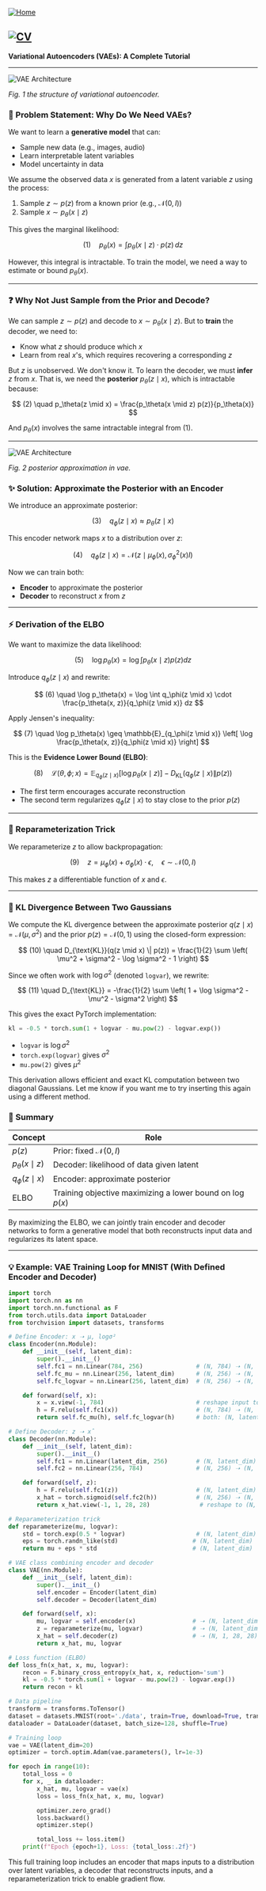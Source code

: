 [![Home](https://img.shields.io/badge/Home-Click%20Here-blue?style=flat&logo=homeadvisor&logoColor=white)](../)

## [![CV](https://img.shields.io/badge/CV-Selected_Topics_in_Computer_Vision-green?style=for-the-badge&logo=github)](../main_page/CV)

**Variational Autoencoders (VAEs): A Complete Tutorial**

---

![VAE Architecture](../images/vae1.png)

*Fig. 1 the structure of variational autoencoder.*

### 🔧 Problem Statement: Why Do We Need VAEs?

We want to learn a **generative model** that can:

* Sample new data (e.g., images, audio)
* Learn interpretable latent variables
* Model uncertainty in data

We assume the observed data $x$ is generated from a latent variable $z$ using the process:

1. Sample $z \sim p(z)$ from a known prior (e.g., $\mathcal{N}(0, I)$)
2. Sample $x \sim p_\theta(x \mid z)$

This gives the marginal likelihood:

$$
(1) \quad p_\theta(x) = \int p_\theta(x \mid z) \cdot p(z) \, dz
$$

However, this integral is intractable. To train the model, we need a way to estimate or bound $p_\theta(x)$.

---

### ❓ Why Not Just Sample from the Prior and Decode?

We can sample $z \sim p(z)$ and decode to $x \sim p_\theta(x \mid z)$. But to **train** the decoder, we need to:

* Know what $z$ should produce which $x$
* Learn from real $x$'s, which requires recovering a corresponding $z$

But $z$ is unobserved. We don't know it. To learn the decoder, we must **infer** $z$ from $x$. That is, we need the **posterior** $p_\theta(z \mid x)$, which is intractable because:

$$
(2) \quad p_\theta(z \mid x) = \frac{p_\theta(x \mid z) p(z)}{p_\theta(x)}
$$

And $p_\theta(x)$ involves the same intractable integral from (1).

---

![VAE Architecture](../images/vae2.png)

*Fig. 2 posterior approximation in vae.*

### ✨ Solution: Approximate the Posterior with an Encoder

We introduce an approximate posterior:

$$
(3) \quad q_\phi(z \mid x) \approx p_\theta(z \mid x)
$$

This encoder network maps $x$ to a distribution over $z$:

$$
(4) \quad q_\phi(z \mid x) = \mathcal{N}(z \mid \mu_\phi(x), \sigma^2_\phi(x) I)
$$

Now we can train both:

* **Encoder** to approximate the posterior
* **Decoder** to reconstruct $x$ from $z$

---

### ⚡ Derivation of the ELBO

We want to maximize the data likelihood:

$$
(5) \quad \log p_\theta(x) = \log \int p_\theta(x \mid z) p(z) dz
$$

Introduce $q_\phi(z \mid x)$ and rewrite:

$$
(6) \quad \log p_\theta(x) = \log \int q_\phi(z \mid x) \cdot \frac{p_\theta(x, z)}{q_\phi(z \mid x)} dz
$$

Apply Jensen's inequality:

$$
(7) \quad \log p_\theta(x) \geq \mathbb{E}_{q_\phi(z \mid x)} \left[ \log \frac{p_\theta(x, z)}{q_\phi(z \mid x)} \right]
$$

This is the **Evidence Lower Bound (ELBO)**:

$$
(8) \quad \mathcal{L}(\theta, \phi; x) = \mathbb{E}_{q_\phi(z \mid x)}[\log p_\theta(x \mid z)] - D_{\text{KL}}(q_\phi(z \mid x) \| p(z))
$$

* The first term encourages accurate reconstruction
* The second term regularizes $q_\phi(z \mid x)$ to stay close to the prior $p(z)$

---

### 🌈 Reparameterization Trick

We reparameterize $z$ to allow backpropagation:

$$
(9) \quad z = \mu_\phi(x) + \sigma_\phi(x) \cdot \epsilon, \quad \epsilon \sim \mathcal{N}(0, I)
$$

This makes $z$ a differentiable function of $x$ and $\epsilon$.

---

### 🧮 KL Divergence Between Two Gaussians

We compute the KL divergence between the approximate posterior $q(z \mid x) = \mathcal{N}(\mu, \sigma^2)$ and the prior $p(z) = \mathcal{N}(0, 1)$ using the closed-form expression:

$$
(10) \quad D_{\text{KL}}(q(z \mid x) \| p(z)) = \frac{1}{2} \sum \left( \mu^2 + \sigma^2 - \log \sigma^2 - 1 \right)
$$

Since we often work with $\log \sigma^2$ (denoted `logvar`), we rewrite:

$$
(11) \quad D_{\text{KL}} = -\frac{1}{2} \sum \left( 1 + \log \sigma^2 - \mu^2 - \sigma^2 \right)
$$

This gives the exact PyTorch implementation:

```python
kl = -0.5 * torch.sum(1 + logvar - mu.pow(2) - logvar.exp())
```

* `logvar` is $\log \sigma^2$
* `torch.exp(logvar)` gives $\sigma^2$
* `mu.pow(2)` gives $\mu^2$

This derivation allows efficient and exact KL computation between two diagonal Gaussians. Let me know if you want me to try inserting this again using a different method.


### 🔢 Summary

| Concept              | Role                                                       |
| -------------------- | ---------------------------------------------------------- |
| $p(z)$               | Prior: fixed $\mathcal{N}(0, I)$                           |
| $p_\theta(x \mid z)$ | Decoder: likelihood of data given latent                   |
| $q_\phi(z \mid x)$   | Encoder: approximate posterior                             |
| ELBO                 | Training objective maximizing a lower bound on $\log p(x)$ |

By maximizing the ELBO, we can jointly train encoder and decoder networks to form a generative model that both reconstructs input data and regularizes its latent space.

---

### 💡 Example: VAE Training Loop for MNIST (With Defined Encoder and Decoder)

```python
import torch
import torch.nn as nn
import torch.nn.functional as F
from torch.utils.data import DataLoader
from torchvision import datasets, transforms

# Define Encoder: x ➝ μ, logσ²
class Encoder(nn.Module):
    def __init__(self, latent_dim):
        super().__init__()
        self.fc1 = nn.Linear(784, 256)               # (N, 784) ➝ (N, 256)
        self.fc_mu = nn.Linear(256, latent_dim)      # (N, 256) ➝ (N, latent_dim)
        self.fc_logvar = nn.Linear(256, latent_dim)  # (N, 256) ➝ (N, latent_dim)

    def forward(self, x):
        x = x.view(-1, 784)                          # reshape input to (N, 784)
        h = F.relu(self.fc1(x))                      # (N, 784) ➝ (N, 256)
        return self.fc_mu(h), self.fc_logvar(h)      # both: (N, latent_dim)

# Define Decoder: z ➝ x̂
class Decoder(nn.Module):
    def __init__(self, latent_dim):
        super().__init__()
        self.fc1 = nn.Linear(latent_dim, 256)        # (N, latent_dim) ➝ (N, 256)
        self.fc2 = nn.Linear(256, 784)               # (N, 256) ➝ (N, 784)

    def forward(self, z):
        h = F.relu(self.fc1(z))                      # (N, latent_dim) ➝ (N, 256)
        x_hat = torch.sigmoid(self.fc2(h))           # (N, 256) ➝ (N, 784)
        return x_hat.view(-1, 1, 28, 28)              # reshape to (N, 1, 28, 28)

# Reparameterization trick
def reparameterize(mu, logvar):
    std = torch.exp(0.5 * logvar)                    # (N, latent_dim)
    eps = torch.randn_like(std)                     # (N, latent_dim)
    return mu + eps * std                           # (N, latent_dim)

# VAE class combining encoder and decoder
class VAE(nn.Module):
    def __init__(self, latent_dim):
        super().__init__()
        self.encoder = Encoder(latent_dim)
        self.decoder = Decoder(latent_dim)

    def forward(self, x):
        mu, logvar = self.encoder(x)                # ➝ (N, latent_dim) each
        z = reparameterize(mu, logvar)              # ➝ (N, latent_dim)
        x_hat = self.decoder(z)                     # ➝ (N, 1, 28, 28)
        return x_hat, mu, logvar

# Loss function (ELBO)
def loss_fn(x_hat, x, mu, logvar):
    recon = F.binary_cross_entropy(x_hat, x, reduction='sum')
    kl = -0.5 * torch.sum(1 + logvar - mu.pow(2) - logvar.exp())
    return recon + kl

# Data pipeline
transform = transforms.ToTensor()
dataset = datasets.MNIST(root='./data', train=True, download=True, transform=transform)
dataloader = DataLoader(dataset, batch_size=128, shuffle=True)

# Training loop
vae = VAE(latent_dim=20)
optimizer = torch.optim.Adam(vae.parameters(), lr=1e-3)

for epoch in range(10):
    total_loss = 0
    for x, _ in dataloader:
        x_hat, mu, logvar = vae(x)
        loss = loss_fn(x_hat, x, mu, logvar)

        optimizer.zero_grad()
        loss.backward()
        optimizer.step()

        total_loss += loss.item()
    print(f"Epoch {epoch+1}, Loss: {total_loss:.2f}")
```

This full training loop includes an encoder that maps inputs to a distribution over latent variables, a decoder that reconstructs inputs, and a reparameterization trick to enable gradient flow.
